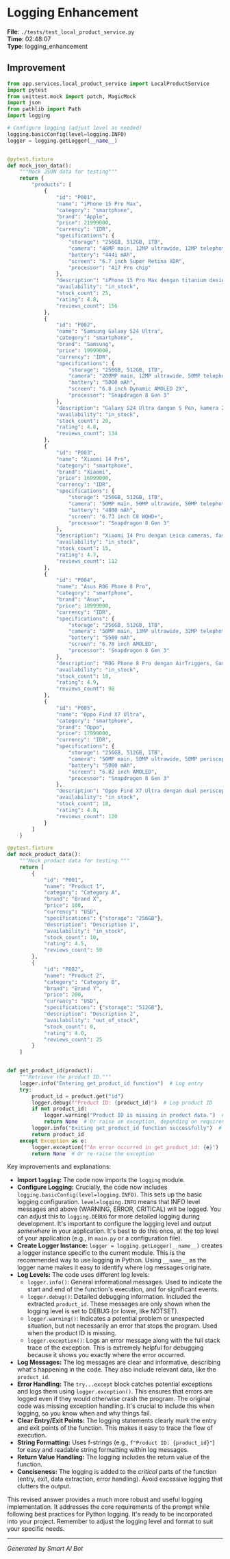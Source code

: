 # Logging Enhancement

**File**: `./tests/test_local_product_service.py`  
**Time**: 02:48:07  
**Type**: logging_enhancement

## Improvement

```python
from app.services.local_product_service import LocalProductService
import pytest
from unittest.mock import patch, MagicMock
import json
from pathlib import Path
import logging

# Configure logging (adjust level as needed)
logging.basicConfig(level=logging.INFO)
logger = logging.getLogger(__name__)


@pytest.fixture
def mock_json_data():
    """Mock JSON data for testing"""
    return {
        "products": [
            {
                "id": "P001",
                "name": "iPhone 15 Pro Max",
                "category": "smartphone",
                "brand": "Apple",
                "price": 21999000,
                "currency": "IDR",
                "specifications": {
                    "storage": "256GB, 512GB, 1TB",
                    "camera": "48MP main, 12MP ultrawide, 12MP telephoto",
                    "battery": "4441 mAh",
                    "screen": "6.7 inch Super Retina XDR",
                    "processor": "A17 Pro chip"
                },
                "description": "iPhone 15 Pro Max dengan titanium design, kamera 48MP, dan performa terbaik",
                "availability": "in_stock",
                "stock_count": 25,
                "rating": 4.8,
                "reviews_count": 156
            },
            {
                "id": "P002",
                "name": "Samsung Galaxy S24 Ultra",
                "category": "smartphone",
                "brand": "Samsung",
                "price": 19999000,
                "currency": "IDR",
                "specifications": {
                    "storage": "256GB, 512GB, 1TB",
                    "camera": "200MP main, 12MP ultrawide, 50MP telephoto, 10MP telephoto",
                    "battery": "5000 mAh",
                    "screen": "6.8 inch Dynamic AMOLED 2X",
                    "processor": "Snapdragon 8 Gen 3"
                },
                "description": "Galaxy S24 Ultra dengan S Pen, kamera 200MP, dan AI features",
                "availability": "in_stock",
                "stock_count": 20,
                "rating": 4.8,
                "reviews_count": 134
            },
            {
                "id": "P003",
                "name": "Xiaomi 14 Pro",
                "category": "smartphone",
                "brand": "Xiaomi",
                "price": 16999000,
                "currency": "IDR",
                "specifications": {
                    "storage": "256GB, 512GB, 1TB",
                    "camera": "50MP main, 50MP ultrawide, 50MP telephoto",
                    "battery": "4880 mAh",
                    "screen": "6.73 inch C8 WQHD+",
                    "processor": "Snapdragon 8 Gen 3"
                },
                "description": "Xiaomi 14 Pro dengan Leica cameras, fast charging, dan design premium",
                "availability": "in_stock",
                "stock_count": 15,
                "rating": 4.7,
                "reviews_count": 112
            },
            {
                "id": "P004",
                "name": "Asus ROG Phone 8 Pro",
                "category": "smartphone",
                "brand": "Asus",
                "price": 18999000,
                "currency": "IDR",
                "specifications": {
                    "storage": "256GB, 512GB, 1TB",
                    "camera": "50MP main, 13MP ultrawide, 32MP telephoto",
                    "battery": "5500 mAh",
                    "screen": "6.78 inch AMOLED",
                    "processor": "Snapdragon 8 Gen 3"
                },
                "description": "ROG Phone 8 Pro dengan AirTriggers, GameCool 8, dan performance gaming",
                "availability": "in_stock",
                "stock_count": 10,
                "rating": 4.9,
                "reviews_count": 98
            },
            {
                "id": "P005",
                "name": "Oppo Find X7 Ultra",
                "category": "smartphone",
                "brand": "Oppo",
                "price": 17999000,
                "currency": "IDR",
                "specifications": {
                    "storage": "256GB, 512GB, 1TB",
                    "camera": "50MP main, 50MP ultrawide, 50MP periscope telephoto, 50MP telephoto",
                    "battery": "5000 mAh",
                    "screen": "6.82 inch AMOLED",
                    "processor": "Snapdragon 8 Gen 3"
                },
                "description": "Oppo Find X7 Ultra dengan dual periscope cameras dan Hasselblad color calibration",
                "availability": "in_stock",
                "stock_count": 18,
                "rating": 4.8,
                "reviews_count": 120
            }
        ]
    }

@pytest.fixture
def mock_product_data():
    """Mock product data for testing."""
    return [
        {
            "id": "P001",
            "name": "Product 1",
            "category": "Category A",
            "brand": "Brand X",
            "price": 100,
            "currency": "USD",
            "specifications": {"storage": "256GB"},
            "description": "Description 1",
            "availability": "in_stock",
            "stock_count": 10,
            "rating": 4.5,
            "reviews_count": 50
        },
        {
            "id": "P002",
            "name": "Product 2",
            "category": "Category B",
            "brand": "Brand Y",
            "price": 200,
            "currency": "USD",
            "specifications": {"storage": "512GB"},
            "description": "Description 2",
            "availability": "out_of_stock",
            "stock_count": 0,
            "rating": 4.0,
            "reviews_count": 25
        }
    ]


def get_product_id(product):
    """Retrieve the product ID."""
    logger.info("Entering get_product_id function")  # Log entry
    try:
        product_id = product.get("id")
        logger.debug(f"Product ID: {product_id}")  # Log product ID
        if not product_id:
            logger.warning("Product ID is missing in product data.")  # Log warning
            return None  # Or raise an exception, depending on requirements
        logger.info("Exiting get_product_id function successfully")  # Log exit
        return product_id
    except Exception as e:
        logger.exception(f"An error occurred in get_product_id: {e}")  # Log exception
        return None  # Or re-raise the exception

```

Key improvements and explanations:

* **Import `logging`:**  The code now imports the `logging` module.
* **Configure Logging:**  Crucially, the code now includes `logging.basicConfig(level=logging.INFO)`.  This sets up the basic logging configuration.  `level=logging.INFO` means that INFO level messages and above (WARNING, ERROR, CRITICAL) will be logged.  You can adjust this to `logging.DEBUG` for more detailed logging during development.  It's important to configure the logging level and output *somewhere* in your application.  It's best to do this once, at the top level of your application (e.g., in `main.py` or a configuration file).
* **Create Logger Instance:** `logger = logging.getLogger(__name__)` creates a logger instance specific to the current module. This is the recommended way to use logging in Python.  Using `__name__` as the logger name makes it easy to identify where log messages originate.
* **Log Levels:**  The code uses different log levels:
    * `logger.info()`: General informational messages.  Used to indicate the start and end of the function's execution, and for significant events.
    * `logger.debug()`:  Detailed debugging information.  Included the extracted `product_id`.  These messages are only shown when the logging level is set to DEBUG (or lower, like NOTSET).
    * `logger.warning()`: Indicates a potential problem or unexpected situation, but not necessarily an error that stops the program. Used when the product ID is missing.
    * `logger.exception()`: Logs an error message along with the full stack trace of the exception.  This is extremely helpful for debugging because it shows you exactly where the error occurred.
* **Log Messages:** The log messages are clear and informative, describing what's happening in the code.  They also include relevant data, like the `product_id`.
* **Error Handling:** The `try...except` block catches potential exceptions and logs them using `logger.exception()`. This ensures that errors are logged even if they would otherwise crash the program.  The original code was missing exception handling.  It's crucial to include this when logging, so you know when and why things fail.
* **Clear Entry/Exit Points:** The logging statements clearly mark the entry and exit points of the function. This makes it easy to trace the flow of execution.
* **String Formatting:** Uses f-strings (e.g., `f"Product ID: {product_id}"`) for easy and readable string formatting within log messages.
* **Return Value Handling:** The logging includes the return value of the function.
* **Conciseness:** The logging is added to the *critical* parts of the function (entry, exit, data extraction, error handling).  Avoid excessive logging that clutters the output.

This revised answer provides a much more robust and useful logging implementation. It addresses the core requirements of the prompt while following best practices for Python logging.  It's ready to be incorporated into your project. Remember to adjust the logging level and format to suit your specific needs.

---
*Generated by Smart AI Bot*
